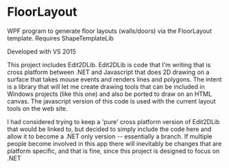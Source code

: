 # FloorLayout
WPF program to generate floor layouts (walls/doors) via the FloorLayout template. Requires ShapeTemplateLib

Developed with VS 2015

This project includes Edit2DLib. Edit2DLib is code that I'm writing that is cross platform between .NET and Javascript that does 2D drawing on a surface that takes mouse events and renders lines and polygons. The intent is a library that will let me create drawing tools that can be included in Windows projects (like this one) and also be ported to draw on an HTML canvas. The javascript version of this code is used with the current layout tools on the web site.

I had considered trying to keep a 'pure' cross platform version of Edit2DLib that would be linked to, but decided to simply include the code here and allow it to become a .NET only version -- essentially a branch. If multiple people become involved in this app there will inevitably be changes that are platform specific, and that is fine, since this project is designed to focus on .NET
